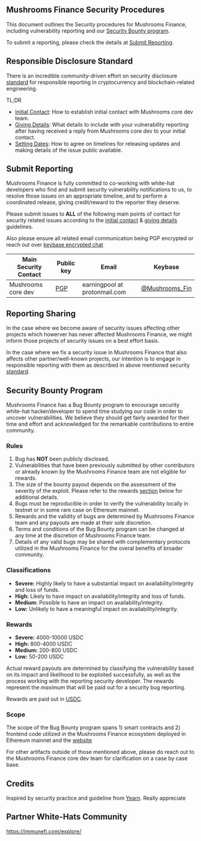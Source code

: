 ## Mushrooms Finance Security Procedures

This document outlines the Security procedures for Mushrooms Finance, including vulnerability reporting and our [Security Bounty program](#security-bounty-program). 

To submit a reporting, please check the details at [Submit Reporting](#submit-reporting).

## Responsible Disclosure Standard

There is an incredible community-driven effort on security disclosure [standard](https://github.com/RD-Crypto-Spec/Responsible-Disclosure#the-standard) for responsible reporting in cryptocurrency and blockchain-related engineering. 

TL;DR

-   [Initial Contact](https://github.com/RD-Crypto-Spec/Responsible-Disclosure#initial-contact): How to establish initial contact with Mushrooms core dev team.
-   [Giving Details](https://github.com/RD-Crypto-Spec/Responsible-Disclosure#giving-details): What details to include with your vulnerability reporting after having received a reply from Mushrooms core dev to your initial contact.
-   [Setting Dates](https://github.com/RD-Crypto-Spec/Responsible-Disclosure#setting-dates): How to agree on timelines for releasing updates and making details of the issue public available.

## Submit Reporting

Mushrooms Finance is fully committed to co-working with white-hat developers who find and submit security vulnerability notifications to us, to resolve those issues on an appropriate timeline, and to perform a coordinated release, giving credit/reward to the reporter they deserve.

Please submit issues to **ALL** of the following main points of contact for security related issues according to the
[initial contact](https://github.com/RD-Crypto-Spec/Responsible-Disclosure#initial-contact)
& [giving details](https://github.com/RD-Crypto-Spec/Responsible-Disclosure#giving-details)
guidelines.

Also please ensure all related email communication being PGP encrypted or reach out over [keybase encrypted chat](https://keybase.io)

| Main Security Contact  | Public key                                                                                                   | Email                             | Keybase                                                |
| ---------------------- | ------------------------------------------------------------------------------------------------------------ | --------------------------------- | -------------------------------------------------------|
| Mushrooms core dev     | [PGP](https://github.com/mushroomsforest/deployment/blob/main/publickey.earningpool.asc)                     | earningpool at protonmail.com     | [@Mushrooms_Fin](https://keybase.io/Mushrooms_Fin/chat)|


## Reporting Sharing

In the case where we become aware of security issues affecting other projects which howerver has never affected Mushrooms Finance, we might inform those projects of security issues on a best effort basis.

In the case where we fix a security issue in Mushrooms Finance that also affects other partner/well-known projects, our intention is to engage in responsible reporting with them as described in above mentioned security [standard](https://github.com/RD-Crypto-Spec/Responsible-Disclosure).


## Security Bounty Program

Mushrooms Finance has a Bug Bounty program to encourage security white-hat hacker/developer to spend time studying our code in order to uncover vulnerabilities. 
We believe they should get fairly awarded for their time and effort and acknowledged for the remarkable contributions to entire community.

### Rules

1. Bug has **NOT** been publicly disclosed.
2. Vulnerabilities that have been previously submitted by other contributors or already known by the Mushrooms Finance team are not eligible for rewards.
3. The size of the bounty payout depends on the assessment of the severity of the exploit. Please refer to the rewards [section](#rewards) below for additional details.
4. Bugs must be reproducible in order to verify the vulnerability locally in testnet or in some rare case on Ethereum mainnet.
5. Rewards and the validity of bugs are determined by Mushrooms Finance team and any payouts are made at their sole discretion.
6. Terms and conditions of the Bug Bounty program can be changed at any time at the discretion of Mushrooms Finance team.
7. Details of any valid bugs may be shared with complementary protocols utilized in the Mushrooms Finance for the overal benefits of broader community.

### Classifications

-   **Severe:** Highly likely to have a substantial impact on availability/integrity and loss of funds.
-   **High:** Likely to have impact on availability/integrity and loss of funds.
-   **Medium:** Possible to have an impact on availability/integrity.
-   **Low:** Unlikely to have a meaningful impact on availability/integrity.

### Rewards

-   **Severe:** 4000-10000 USDC
-   **High:** 800-4000 USDC
-   **Medium:** 200-800 USDC
-   **Low:** 50-200 USDC

Actual reward payouts are determined by classifying the vulnerability based on its impact and likelihood to be exploited successfully, as well as the process working with the reporting security developer. 
The rewards represent the _maximum_ that will be paid out for a security bug reporting.

Rewards are paid out in [USDC](https://etherscan.io/token/0xa0b86991c6218b36c1d19d4a2e9eb0ce3606eb48).

### Scope

The scope of the Bug Bounty program spans 1) smart contracts and 2) frontend code utilized in the Mushrooms Finance ecosystem deployed in Ethereum mainnet and the [website](https://mushrooms.finance)

For other artifacts outside of those mentioned above, please do reach out to the Mushrooms Finance core dev team for clarification on a case by case base.

## Credits

Inspired by security practice and guideline from [Yearn](https://github.com/iearn-finance/yearn-protocol/blob/develop/SECURITY.md). Really appreciate

## Partner White-Hats Community

https://immunefi.com/explore/
